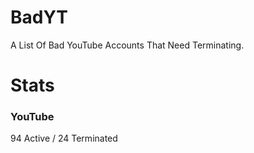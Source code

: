 # BadYT
A List Of Bad YouTube Accounts That Need Terminating.

# Stats

### YouTube
94 Active / 24 Terminated
